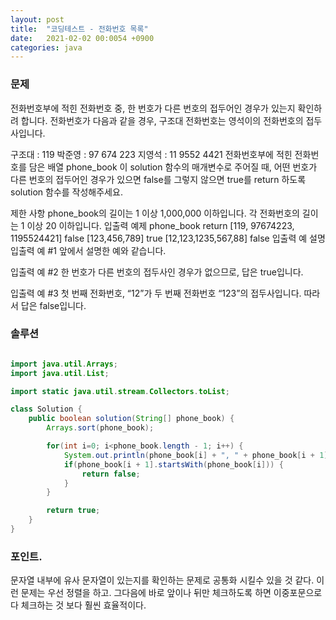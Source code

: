 ```yaml
---
layout: post
title:  "코딩테스트 - 전화번호 목록"
date:   2021-02-02 00:0054 +0900
categories: java
---
```


### 문제

전화번호부에 적힌 전화번호 중, 한 번호가 다른 번호의 접두어인 경우가 있는지 확인하려 합니다.
전화번호가 다음과 같을 경우, 구조대 전화번호는 영석이의 전화번호의 접두사입니다.

구조대 : 119
박준영 : 97 674 223
지영석 : 11 9552 4421
전화번호부에 적힌 전화번호를 담은 배열 phone_book 이 solution 함수의 매개변수로 주어질 때, 어떤 번호가 다른 번호의 접두어인 경우가 있으면 false를 그렇지 않으면 true를 return 하도록 solution 함수를 작성해주세요.

제한 사항
phone_book의 길이는 1 이상 1,000,000 이하입니다.
각 전화번호의 길이는 1 이상 20 이하입니다.
입출력 예제
phone_book	return
[119, 97674223, 1195524421]	false
[123,456,789]	true
[12,123,1235,567,88]	false
입출력 예 설명
입출력 예 #1
앞에서 설명한 예와 같습니다.

입출력 예 #2
한 번호가 다른 번호의 접두사인 경우가 없으므로, 답은 true입니다.

입출력 예 #3
첫 번째 전화번호, “12”가 두 번째 전화번호 “123”의 접두사입니다. 따라서 답은 false입니다.

### 솔루션

```java

import java.util.Arrays;
import java.util.List;

import static java.util.stream.Collectors.toList;

class Solution {
    public boolean solution(String[] phone_book) {
        Arrays.sort(phone_book);

        for(int i=0; i<phone_book.length - 1; i++) {
            System.out.println(phone_book[i] + ", " + phone_book[i + 1]);
            if(phone_book[i + 1].startsWith(phone_book[i])) {
                return false;
            }
        }

        return true;
    }
}

```

### 포인트.

문자열 내부에 유사 문자열이 있는지를 확인하는 문제로 공통화 시킬수 있을 것 같다.
이런 문제는 우선 정렬을 하고. 그다음에 바로 앞이나 뒤만 체크하도록 하면 이중포문으로 다 체크하는 것 보다 훨씬 효율적이다.